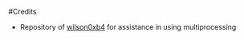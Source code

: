 #Credits
* Repository of [wilson0xb4](https://github.com/wilson0xb4/http-server) for 
assistance in using multiprocessing